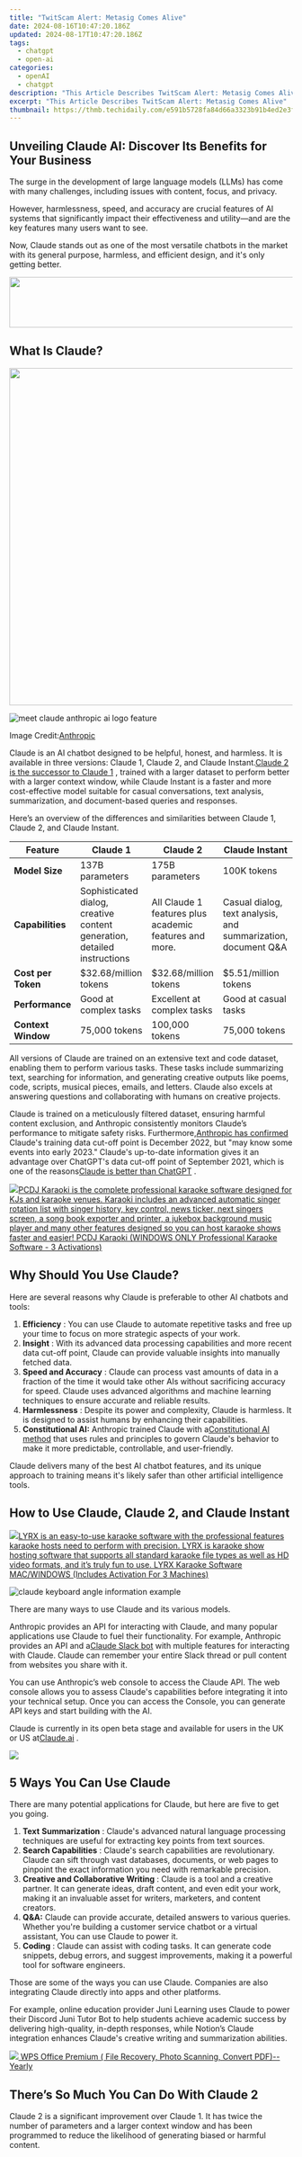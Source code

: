 ```yaml
---
title: "TwitScam Alert: Metasig Comes Alive"
date: 2024-08-16T10:47:20.186Z
updated: 2024-08-17T10:47:20.186Z
tags:
  - chatgpt
  - open-ai
categories:
  - openAI
  - chatgpt
description: "This Article Describes TwitScam Alert: Metasig Comes Alive"
excerpt: "This Article Describes TwitScam Alert: Metasig Comes Alive"
thumbnail: https://thmb.techidaily.com/e591b5728fa84d66a3323b91b4ed2e3f5b0efaa53a757d0b8f7bbc674ee0d976.jpg
---
```


## Unveiling Claude AI: Discover Its Benefits for Your Business

 The surge in the development of large language models (LLMs) has come with many challenges, including issues with content, focus, and privacy.

 However, harmlessness, speed, and accuracy are crucial features of AI systems that significantly impact their effectiveness and utility—and are the key features many users want to see.

 Now, Claude stands out as one of the most versatile chatbots in the market with its general purpose, harmless, and efficient design, and it's only getting better.

<!-- affiliate ads begin -->
<a href="https://zonlipartnershipprogram.pxf.io/c/5597632/1596691/17882" target="_top" id="1596691"><img src="//a.impactradius-go.com/display-ad/17882-1596691" border="0" alt="" width="728" height="90"/></a><img height="0" width="0" src="https://imp.pxf.io/i/5597632/1596691/17882" style="position:absolute;visibility:hidden;" border="0" />
<!-- affiliate ads end -->
## What Is Claude?

<!-- affiliate ads begin -->
<a href="https://appsumo.8odi.net/c/5597632/2068411/7443" target="_top" id="2068411"><img src="//a.impactradius-go.com/display-ad/7443-2068411" border="0" alt="" width="1200" height="600"/></a><img height="0" width="0" src="https://appsumo.8odi.net/i/5597632/2068411/7443" style="position:absolute;visibility:hidden;" border="0" />
<!-- affiliate ads end -->
![meet claude anthropic ai logo feature](https://thmb.techidaily.com/08bfc68ca7424de532f1e4f97e0746486dfe84c1304de3ac8c4843a110a218e6.jpg)

 Image Credit:[Anthropic](https://www.anthropic.com/product)

 Claude is an AI chatbot designed to be helpful, honest, and harmless. It is available in three versions: Claude 1, Claude 2, and Claude Instant.[Claude 2 is the successor to Claude 1](http://www.makeuseof.com/what-is-claude-2-what-can-you-do-with-it/) , trained with a larger dataset to perform better with a larger context window, while Claude Instant is a faster and more cost-effective model suitable for casual conversations, text analysis, summarization, and document-based queries and responses.

 Here’s an overview of the differences and similarities between Claude 1, Claude 2, and Claude Instant.

| Feature            | Claude 1                                                                 | Claude 2                                               | Claude Instant                                                |
| ------------------ | ------------------------------------------------------------------------ | ------------------------------------------------------ | ------------------------------------------------------------- |
| **Model Size**     | 137B parameters                                                          | 175B parameters                                        | 100K tokens                                                   |
| **Capabilities**   | Sophisticated dialog, creative content generation, detailed instructions | All Claude 1 features plus academic features and more. | Casual dialog, text analysis, and summarization, document Q&A |
| **Cost per Token** | $32.68/million tokens                                                    | $32.68/million tokens                                  | $5.51/million tokens                                          |
| **Performance**    | Good at complex tasks                                                    | Excellent at complex tasks                             | Good at casual tasks                                          |
| **Context Window** | 75,000 tokens                                                            | 100,000 tokens                                         | 75,000 tokens                                                 |

 All versions of Claude are trained on an extensive text and code dataset, enabling them to perform various tasks. These tasks include summarizing text, searching for information, and generating creative outputs like poems, code, scripts, musical pieces, emails, and letters. Claude also excels at answering questions and collaborating with humans on creative projects.

 Claude is trained on a meticulously filtered dataset, ensuring harmful content exclusion, and Anthropic consistently monitors Claude’s performance to mitigate safety risks. Furthermore,[Anthropic has confirmed](https://support.anthropic.com/en/articles/8114494-how-up-to-date-is-claude-s-training-data) Claude's training data cut-off point is December 2022, but "may know some events into early 2023." Claude's up-to-date information gives it an advantage over ChatGPT's data cut-off point of September 2021, which is one of the reasons[Claude is better than ChatGPT](https://www.makeuseof.com/ways-claude-ai-chatbot-better-than-chatgpt/) .

<!-- affiliate ads begin -->
<a href="https://shop.pcdj.com/order/checkout.php?PRODS=4698832&QTY=1&AFFILIATE=108875&CART=1"> <img src="https://secure.avangate.com/images/merchant/47f4b6321e9fd8e8f7326a6adc1a7c1e/products/karaoki-new-searchresultspane.jpg" border="0">PCDJ Karaoki is the complete professional karaoke software designed for KJs and karaoke venues. Karaoki includes an advanced automatic singer rotation list with singer history, key control, news ticker, next singers screen, a song book exporter and printer, a jukebox background music player and many other features designed so you can host karaoke shows faster and easier! 
 PCDJ Karaoki (WINDOWS ONLY Professional Karaoke Software - 3 Activations)</a>
<!-- affiliate ads end -->
## Why Should You Use Claude?

 Here are several reasons why Claude is preferable to other AI chatbots and tools:

1. **Efficiency** : You can use Claude to automate repetitive tasks and free up your time to focus on more strategic aspects of your work.
2. **Insight** : With its advanced data processing capabilities and more recent data cut-off point, Claude can provide valuable insights into manually fetched data.
3. **Speed and Accuracy** : Claude can process vast amounts of data in a fraction of the time it would take other AIs without sacrificing accuracy for speed. Claude uses advanced algorithms and machine learning techniques to ensure accurate and reliable results.
4. **Harmlessness** : Despite its power and complexity, Claude is harmless. It is designed to assist humans by enhancing their capabilities.
5. **Constitutional AI:** Anthropic trained Claude with a[Constitutional AI method](https://www.anthropic.com/index/claudes-constitution) that uses rules and principles to govern Claude's behavior to make it more predictable, controllable, and user-friendly.

 Claude delivers many of the best AI chatbot features, and its unique approach to training means it's likely safer than other artificial intelligence tools.

## How to Use Claude, Claude 2, and Claude Instant

<!-- affiliate ads begin -->
<a href="https://shop.pcdj.com/order/checkout.php?PRODS=4698998&QTY=1&AFFILIATE=108875&CART=1"> <img src="https://secure.avangate.com/images/merchant/47f4b6321e9fd8e8f7326a6adc1a7c1e/products/MacBook_Pro_lyrx-withsinger-tv.png" border="0">LYRX is an easy-to-use karaoke software with the professional features karaoke hosts need to perform with precision. LYRX is karaoke show hosting software that supports all standard karaoke file types as well as HD video formats, and it’s truly fun to use. 
LYRX Karaoke Software MAC/WINDOWS (Includes Activation For 3 Machines)</a>
<!-- affiliate ads end -->
![claude keyboard angle information example](https://static1.makeuseofimages.com/wordpress/wp-content/uploads/2023/07/claude-keyboard-angle-information-example.jpg)

There are many ways to use Claude and its various models.

 Anthropic provides an API for interacting with Claude, and many popular applications use Claude to fuel their functionality. For example, Anthropic provides an API and a[Claude Slack bot](https://www.anthropic.com/claude-in-slack) with multiple features for interacting with Claude. Claude can remember your entire Slack thread or pull content from websites you share with it.

 You can use Anthropic’s web console to access the Claude API. The web console allows you to assess Claude's capabilities before integrating it into your technical setup. Once you can access the Console, you can generate API keys and start building with the AI.

 Claude is currently in its open beta stage and available for users in the UK or US at[Claude.ai](https://claude.ai/) .

<!-- affiliate ads begin -->
<a href="https://shop.copernic.com/order/checkout.php?PRODS=41033095&QTY=1&AFFILIATE=108875&CART=1"><img src="https://secure.2checkout.com/images/merchant/8d30aa96e72440759f74bd2306c1fa3d/Copernic-2023-Affiliate-728x90-Advanced-3YR.png" border="0"></a>
<!-- affiliate ads end -->
## 5 Ways You Can Use Claude

 There are many potential applications for Claude, but here are five to get you going.

1. **Text** **Summarization** : Claude's advanced natural language processing techniques are useful for extracting key points from text sources.
2. **Search Capabilities** : Claude's search capabilities are revolutionary. Claude can sift through vast databases, documents, or web pages to pinpoint the exact information you need with remarkable precision.
3. **Creative and Collaborative Writing** : Claude is a tool and a creative partner. It can generate ideas, draft content, and even edit your work, making it an invaluable asset for writers, marketers, and content creators.
4. **Q&A:** Claude can provide accurate, detailed answers to various queries. Whether you're building a customer service chatbot or a virtual assistant, You can use Claude to power it.
5. **Coding** : Claude can assist with coding tasks. It can generate code snippets, debug errors, and suggest improvements, making it a powerful tool for software engineers.

 Those are some of the ways you can use Claude. Companies are also integrating Claude directly into apps and other platforms.

 For example, online education provider Juni Learning uses Claude to power their Discord Juni Tutor Bot to help students achieve academic success by delivering high-quality, in-depth responses, while Notion’s Claude integration enhances Claude's creative writing and summarization abilities.

<!-- affiliate ads begin -->
<a href="https://secure.2checkout.com/order/checkout.php?PRODS=38729081&QTY=1&AFFILIATE=108875&CART=1"><img src="https://website-prod.cache.wpscdn.com/img/wps-writer-free-word-processor-1x.3d9c80d.png" border="0">
WPS Office Premium ( File Recovery, Photo Scanning, Convert PDF)--Yearly</a>
<!-- affiliate ads end -->
## There’s So Much You Can Do With Claude 2

 Claude 2 is a significant improvement over Claude 1\. It has twice the number of parameters and a larger context window and has been programmed to reduce the likelihood of generating biased or harmful content.


<ins class="adsbygoogle"
     style="display:block"
     data-ad-format="autorelaxed"
     data-ad-client="ca-pub-7571918770474297"
     data-ad-slot="1223367746"></ins>



<ins class="adsbygoogle"
     style="display:block"
     data-ad-client="ca-pub-7571918770474297"
     data-ad-slot="8358498916"
     data-ad-format="auto"
     data-full-width-responsive="true"></ins>


